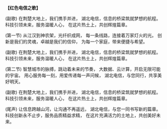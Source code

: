 **【红色电信之歌】**

(副歌) 在荆楚大地上，我们携手并进， 湖北电信，信息的桥梁筑就梦想的航程。 科技引领未来，服务温暖人心， 在这片热土上，共创辉煌篇章。

(第一节) 从江汉到神农架，光纤织成网， 每一条线路，连接着万家灯火的光。 创新是我们的灵魂，卓越是我们的信仰， 为每一个家庭，带来便捷与希望。

(副歌) 在荆楚大地上，我们携手并进， 湖北电信，信息的桥梁筑就梦想的航程。 科技引领未来，服务温暖人心， 在这片热土上，共创辉煌篇章。

(第二节) 智慧城市的脉搏，跳动着未来的节奏， 大数据、云计算，开启无限可能的宇宙。 用心服务每一刻，用爱传递每一声问候， 湖北电信，与您同行，共享美好明天。

(副歌) 在荆楚大地上，我们携手并进， 湖北电信，信息的桥梁筑就梦想的航程。 科技引领未来，服务温暖人心， 在这片热土上，共创辉煌篇章。

(尾声) 让信息跨越山河，让沟通不再遥远， 湖北电信，与您一同书写新的篇章。 科技创新永不止步，服务品质精益求精， 在这片充满活力的土地上，共创美好未来。